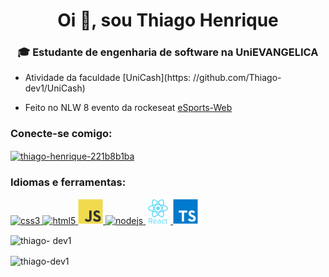 <h1 align="center">Oi 👋, sou Thiago Henrique</h1>
<h3 align="center">🎓 Estudante de engenharia de software na UniEVANGELICA</h3>

- Atividade da faculdade [UniCash](https: //github.com/Thiago-dev1/UniCash)

- Feito no NLW 8 evento da rockeseat [eSports-Web](https://github.com/Thiago-dev1/eSports-Web)

<h3 align="left"> Conecte-se comigo:</h3>
<p align="left">
<a href="https://linkedin.com/in/thiago-henrique-221b8b1ba" target="blank"><img align="center" src="https://raw.githubusercontent.com/rahuldkjain/github-profile-readme-generator/master/src/images/icons/Social/linked-in-alt.svg" alt="thiago-henrique-221b8b1ba" altura="30"width="40" /></a>
</p>

<h3 align="left">Idiomas e ferramentas:</h3>
<p align="left"> <a href="https://www.w3schools.com/css/" target="_blank" rel="noreferrer"> <img src="https://raw.githubusercontent. com/devicons/devicon/master/icons/css3/css3-original-wordmark.svg" alt="css3" width="40" height="40"/> </a> <a href="https:// www.w3.org/html/" target="_blank" rel="noreferrer"> <img src="https://raw.githubusercontent.com/devicons/devicon/master/icons/html5/html5-original-wordmark .svg" alt="html5" width="40" height="40"/> </a> <a href="https://developer.mozilla.org/en-US/docs/Web/JavaScript" destino ="_blank" rel="noreferrer"> <img src="https://raw.githubusercontent.com/devicons/devicon/master/icons/javascript/javascript-original.svg" alt="javascript" width="40" height="40"/ > </a> <a href="https://nodejs.org" target="_blank" rel="noreferrer"> <img src="https://raw.githubusercontent.com/devicons/devicon/master/ icons/nodejs/nodejs-original-wordmark.svg" alt="nodejs" width="40" height="40"/> </a> <a href="https://reactjs.org/" target=" _blank" rel="noreferrer"> <img src="https://raw.githubusercontent.com/devicons/devicon/master/icons/react/react-original-wordmark.svg" alt="react" width="40" height="40"/> </a> <a href="https://www.typescriptlang.org/" target="_blank" rel="noreferrer"> <img src=" https://raw.githubusercontent.com/devicons/devicon/master/icons/typescript/typescript-original.svg" alt="typescript" width="40" height="40"/> </a> </p ></a> </p></a> </p>

<p><img align="center" src="https://github-readme-stats.vercel.app/api/top-langs?username=thiago-dev1&show_icons=true&locale=en&layout=compact" alt="thiago- dev1" /></p>

<p><img align="center" src="https://github-readme-streak-stats.herokuapp.com/?user=thiago-dev1&" alt="thiago-dev1 " /></p>
